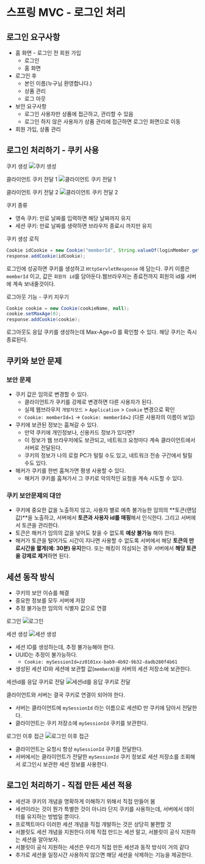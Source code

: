 # 스프링 MVC - 로그인 처리

## 로그인 요구사항

- 홈 화면 - 로그인 전 회원 가입
  - 로그인
  - 홈 화면
- 로그인 후
  - 본인 이름(누구님 환영합니다.)
  - 상품 관리
  - 로그 아웃
- 보안 요구사항
  - 로그인 사용자만 상품에 접근하고, 관리할 수 있음
  - 로그인 하지 않은 사용자가 상품 관리에 접근하면 로그인 화면으로 이동
- 회원 가입, 상품 관리

## 로그인 처리하기 - 쿠키 사용

쿠키 생성
![쿠키 생성](./image/cookie-1.png)

클라이언트 쿠키 전달 1
![클라이언트 쿠키 전달 1](./image/cookie-2.png)

클라이언트 쿠키 전달 2
![클라이언트 쿠키 전달 2](./image/cookie-3.png)

쿠키 종류
- 영속 쿠키: 만료 날짜를 입력하면 해당 날짜까지 유지
- 세션 쿠키: 만료 날짜를 생략하면 브라우저 종료시 까지만 유지

쿠키 생성 로직

```java
Cookie idCookie = new Cookie("memberId", String.valueOf(loginMember.getId()));
response.addCookie(idCookie);
```

로그인에 성공하면 쿠키를 생성하고 `HttpServletResponse` 에 담는다. 쿠키 이름은 `memberId` 이고, 값은 `회원의 id`를 담아둔다.웹브라우저는 종료전까지 회원의 id를 서버에 계속 보내줄것이다.

로그아웃 기능 - 쿠키 지우기

```java
Cookie cookie = new Cookie(cookieName, null);
cookie.setMaxAge(0);
response.addCookie(cookie);
```

로그아웃도 응답 쿠키를 생성하는데 Max-Age=0 를 확인할 수 있다. 해당 쿠키는 즉시 종료된다.

## 쿠키와 보안 문제

### 보안 문제

- 쿠키 값은 임의로 변경할 수 있다.
  - 클라이언트가 쿠키를 강제로 변경하면 다른 사용자가 된다.
  - 실제 웹브라우저 `개발자모드` > `Application` > `Cookie` 변경으로 확인
  - `Cookie: memberId=1` -> `Cookie: memberId=2` (다른 사용자의 이름이 보임)
- 쿠키에 보관된 정보는 훔쳐갈 수 있다.
  - 만약 쿠키에 개인정보나, 신용카드 정보가 있다면?
  - 이 정보가 웹 브라우저에도 보관되고, 네트워크 요청마다 계속 클라이언트에서 서버로 전달된다.
  - 쿠키의 정보가 나의 로컬 PC가 털릴 수도 있고, 네트워크 전송 구간에서 털릴 수도 있다.
- 해커가 쿠키를 한번 훔쳐가면 평생 사용할 수 있다.
  - 해커가 쿠키를 훔쳐가서 그 쿠키로 악의적인 요청을 계속 시도할 수 있다.

### 쿠키 보안문제의 대안

- 쿠키에 중요한 값을 노출하지 않고, 사용자 별로 예측 불가능한 임의의 **토큰(랜덤 값)**을 노출하고, 서버에서 **토큰과 사용자 id를 매핑**해서 인식한다. 그리고 서버에서 토큰을 관리한다.
- 토큰은 해커가 임의의 값을 넣어도 찾을 수 없도록 **예상 불가능** 해야 한다.
- 해커가 토큰을 털어가도 시간이 지나면 사용할 수 없도록 서버에서 해당 **토큰의 만료시간을 짧게(예: 30분) 유지**한다. 또는 해킹이 의심되는 경우 서버에서 **해당 토큰을 강제로 제거**하면 된다.

## 세션 동작 방식

- 쿠키의 보안 이슈를 해결
- 중요한 정보를 모두 서버에 저장
- 추정 불가능한 임의의 식별자 값으로 연결

로그인
![로그인](./image/session-1.png)

세션 생성
![세션 생성](./image/session-2.png)
- 세션 ID를 생성하는데, 추정 불가능해야 한다. 
- UUID는 추정이 불가능하다.
  - `Cookie: mySessionId=zz0101xx-bab9-4b92-9b32-dadb280f4b61`
- 생성된 세션 ID와 세션에 보관할 값(`memberA`)을 서버의 세션 저장소에 보관한다.

세션id를 응답 쿠키로 전달
![세션id를 응답 쿠키로 전달](./image/session-3.png)

클라이언트와 서버는 결국 쿠키로 연결이 되어야 한다.
- 서버는 클라이언트에 `mySessionId` 라는 이름으로 세션ID 만 쿠키에 담아서 전달한다. 
- 클라이언트는 쿠키 저장소에 `mySessionId` 쿠키를 보관한다.

로그인 이후 접근
![로그인 이후 접근](./image/session-4.png)

- 클라이언트는 요청시 항상 `mySessionId` 쿠키를 전달한다.
- 서버에서는 클라이언트가 전달한 `mySessionId` 쿠키 정보로 세션 저장소를 조회해서 로그인시 보관한 세션 정보를 사용한다.

## 로그인 처리하기 - 직접 만든 세션 적용

- 세션과 쿠키의 개념을 명확하게 이해하기 위해서 직접 만들어 봄
- 세션이라는 것이 뭔가 특별한 것이 아니라 단지 쿠키를 사용하는데, 서버에서 데이터를 유지하는 방법일 뿐이다.
- 프로젝트마다 이러한 세션 개념을 직접 개발하는 것은 상당히 불편할 것
- 서블릿도 세션 개념을 지원한다.이제 직접 만드는 세션 말고, 서블릿이 공식 지원하는 세션을 알아보자. 
- 서블릿이 공식 지원하는 세션은 우리가 직접 만든 세션과 동작 방식이 거의 같다
- 추가로 세션을 일정시간 사용하지 않으면 해당 세션을 삭제하는 기능을 제공한다.

